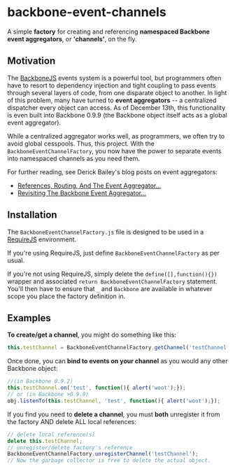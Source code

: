 backbone-event-channels
=======================

A simple **factory** for creating and referencing **namespaced Backbone event aggregators**, or **'channels'**, on the fly.

Motivation
----------
The [BackboneJS](http://backbonejs.org/) events system is a powerful tool, but programmers often have to resort to dependency injection and tight coupling to pass events through several layers of code, from one disparate object to another. In light of this problem, many have turned to **event aggregators** -- a centralized dispatcher every object can access. As of December 13th, this functionality is even built into Backbone 0.9.9 (the Backbone object itself acts as a global event aggregator). 

While a centralized aggregator works well, as programmers, we often try to avoid global cesspools. Thus, this project. With the `BackboneEventChannelFactory`, you now have the power to separate events into namespaced channels as you need them.

For further reading, see Derick Bailey's blog posts on event aggregators:
* [References, Routing, And The Event Aggregator...](http://lostechies.com/derickbailey/2011/07/19/references-routing-and-the-event-aggregator-coordinating-views-in-backbone-js/)
* [Revisiting The Backbone Event Aggregator...](http://lostechies.com/derickbailey/2012/04/03/revisiting-the-backbone-event-aggregator-lessons-learned/)

Installation
------------
The `BackboneEventChannelFactory.js` file is designed to be used in a [RequireJS](http://requirejs.org/) environment.

If you're using RequireJS, just define `BackboneEventChannelFactory` as per usual.

If you're not using RequireJS, simply delete the `define([],function(){})` wrapper and associated `return BackboneEventChannelFactory` statement. You'll then have to ensure that `_` and `Backbone` are available in whatever scope you place the factory definition in.

Examples
--------
**To create/get a channel**, you might do something like this:
```javascript
this.testChannel = BackboneEventChannelFactory.getChannel('testChannel');
```

Once done, you can **bind to events on your channel** as you would any other Backbone object:
```javascript
//(in Backbone 0.9.2)
this.testChannel.on('test', function(){ alert('woot');});
// or (in Backbone >0.9.9)
obj.listenTo(this.testChannel, 'test', function(){ alert('woot');});
```

If you find you need to **delete a channel**, you must **both** unregister it from the factory AND delete ALL local references:
```javascript
// delete local reference(s)
delete this.testChannel;
// unregister/delete factory's reference
BackboneEventChannelFactory.unregisterChannel('testChannel');
// Now the garbage collector is free to delete the actual object.
```
